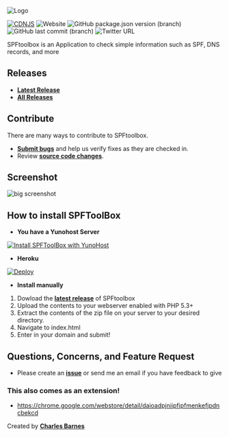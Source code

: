 ![Logo](http://i.imgur.com/itUhheI.png "Logo")

[![CDNJS](https://img.shields.io/cdnjs/v/jquery.svg)](https://cdnjs.com/libraries/jquery)
![Website](https://img.shields.io/website?style=flat-square&url=https%3A%2F%2Fwhois.circlehosting.net)
![GitHub package.json version (branch)](https://img.shields.io/github/package-json/v/ertomedia/SPFtoolbox/2.0?style=flat-square?logo=github)
![GitHub last commit (branch)](https://img.shields.io/github/last-commit/ertomedia/SPFtoolbox/2.0?style=flat-square?logo=github)
![Twitter URL](https://img.shields.io/twitter/url?style=flat-square&url=https%3A%2F%2Ftwitter.com%2Fertomedia?logo=twitter)

SPFtoolbox is an Application to check simple information such as SPF, DNS records, and more

## Releases

* **[Latest Release](https://github.com/charlesabarnes/SPFtoolbox/releases/latest)**
* **[All Releases](https://github.com/charlesabarnes/SPFtoolbox/releases)**

## Contribute

There are many ways to contribute to SPFtoolbox.
* **[Submit bugs](https://github.com/charlesabarnes/SPFtoolbox/issues)** and help us verify fixes as they are checked in.
* Review **[source code changes](https://github.com/charlesabarnes/SPFtoolbox/pulls)**.

## Screenshot

![big screenshot](http://i.imgur.com/ACxZPtQ.png "Screenshot")

## How to install SPFToolBox
* **You have a Yunohost Server**

[![Install SPFToolBox with YunoHost](https://install-app.yunohost.org/install-with-yunohost.png)](https://install-app.yunohost.org/?app=spftoolbox)

* **Heroku**

[![Deploy](https://www.herokucdn.com/deploy/button.svg)](https://heroku.com/deploy?template=https://github.com/charlesabarnes/SPFtoolbox)

* **Install manually**

1. Dowload the **[latest release](https://github.com/charlesabarnes/SPFtoolbox/releases/latest)** of SPFtoolbox
2. Upload the contents to your webserver enabled with PHP 5.3+
3. Extract the contents of the zip file on your server to your desired directory.
4. Navigate to index.html
5. Enter in your domain and submit!

## Questions, Concerns, and Feature Request

* Please create an **[issue](https://github.com/charlesabarnes/SPFtoolbox/issues)** or send me an email if you have feedback to give

### This also comes as an extension!
* https://chrome.google.com/webstore/detail/daioadpjniipfipfmenkefjpdncbekcd

Created by **[Charles Barnes](http://charlesabarnes.com)**

